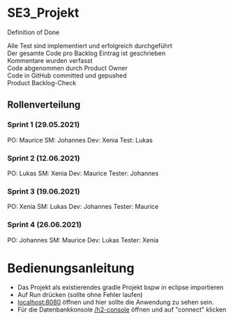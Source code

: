 # SE3_Projekt

Definition of Done

Alle Test sind implementiert und erfolgreich durchgeführt  
Der gesamte Code pro Backlog Eintrag ist geschrieben  
Kommentare wurden verfasst  
Code abgenommen durch Product Owner  
Code in GitHub committed und gepushed  
Product Backlog-Check  



## Rollenverteilung

### Sprint 1 (29.05.2021)
PO: Maurice
SM: Johannes
Dev: Xenia
Test: Lukas

### Sprint 2 (12.06.2021)

PO: Lukas
SM: Xenia
Dev: Maurice 
Tester: Johannes


### Sprint 3 (19.06.2021)

PO: Xenia
SM: Lukas 
Dev: Johannes
Tester: Maurice


### Sprint 4 (26.06.2021)

PO: Johannes
SM: Maurice
Dev: Lukas
Tester: Xenia



# Bedienungsanleitung

* Das Projekt als existierendes gradle Projekt bspw in eclipse importieren
* Auf Run drücken (sollte ohne Fehler laufen)
* <a href="http://localhost:8080">localhost:8080</a> öffnen und hier sollte die Anwendung zu sehen sein.
* Für die Datenbankkonsole <a href="http://localhost:8080/h2-console">/h2-console</a> öffnen und auf "connect" klicken
